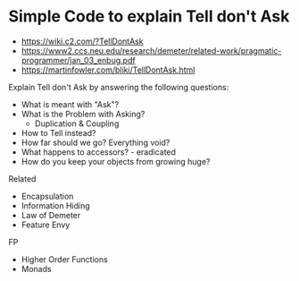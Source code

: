 # Simple Code to explain Tell don't Ask

- https://wiki.c2.com/?TellDontAsk
- https://www2.ccs.neu.edu/research/demeter/related-work/pragmatic-programmer/jan_03_enbug.pdf
- https://martinfowler.com/bliki/TellDontAsk.html

Explain Tell don't Ask by answering the following questions:
- What is meant with "Ask"?
- What is the Problem with Asking?
    - Duplication & Coupling
- How to Tell instead?
- How far should we go? Everything void?  
- What happens to accessors? - eradicated
- How do you keep your objects from growing huge?

Related
- Encapsulation
- Information Hiding
- Law of Demeter  
- Feature Envy

FP
- Higher Order Functions
- Monads